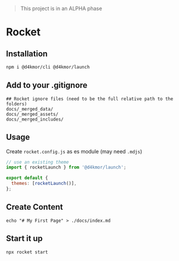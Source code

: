 > This project is in an ALPHA phase

# Rocket

## Installation

```bash
npm i @d4kmor/cli @d4kmor/launch
```

## Add to your .gitignore

```
## Rocket ignore files (need to be the full relative path to the folders)
docs/_merged_data/
docs/_merged_assets/
docs/_merged_includes/
```

## Usage

Create `rocket.config.js` as es module (may need `.mdjs`)

```js
// use an existing theme
import { rocketLaunch } from '@d4kmor/launch';

export default {
  themes: [rocketLaunch()],
};
```

## Create Content

```
echo "# My First Page" > ./docs/index.md
```

## Start it up

```
npx rocket start
```
